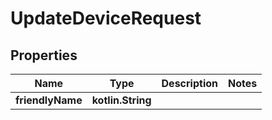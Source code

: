 
# UpdateDeviceRequest

## Properties
Name | Type | Description | Notes
------------ | ------------- | ------------- | -------------
**friendlyName** | **kotlin.String** |  | 



